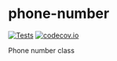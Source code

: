 # phone-number

[![Tests](https://github.com/savease/phone-number/workflows/tests/badge.svg?branch=master)](https://github.com/savease/phone-number/actions)
[![codecov.io](https://codecov.io/gh/savease/phone-number/coverage.svg?branch=master)](https://codecov.io/gh/savease/phone-number?branch=master)

Phone number class
